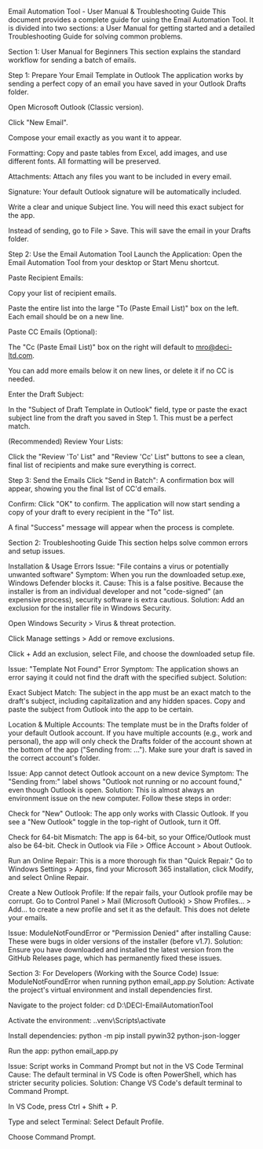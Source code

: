 Email Automation Tool - User Manual & Troubleshooting Guide
This document provides a complete guide for using the Email Automation Tool. It is divided into two sections: a User Manual for getting started and a detailed Troubleshooting Guide for solving common problems.

Section 1: User Manual for Beginners
This section explains the standard workflow for sending a batch of emails.

Step 1: Prepare Your Email Template in Outlook
The application works by sending a perfect copy of an email you have saved in your Outlook Drafts folder.

Open Microsoft Outlook (Classic version).

Click "New Email".

Compose your email exactly as you want it to appear.

Formatting: Copy and paste tables from Excel, add images, and use different fonts. All formatting will be preserved.

Attachments: Attach any files you want to be included in every email.

Signature: Your default Outlook signature will be automatically included.

Write a clear and unique Subject line. You will need this exact subject for the app.

Instead of sending, go to File > Save. This will save the email in your Drafts folder.

Step 2: Use the Email Automation Tool
Launch the Application: Open the Email Automation Tool from your desktop or Start Menu shortcut.

Paste Recipient Emails:

Copy your list of recipient emails.

Paste the entire list into the large "To (Paste Email List)" box on the left. Each email should be on a new line.

Paste CC Emails (Optional):

The "Cc (Paste Email List)" box on the right will default to mro@deci-ltd.com.

You can add more emails below it on new lines, or delete it if no CC is needed.

Enter the Draft Subject:

In the "Subject of Draft Template in Outlook" field, type or paste the exact subject line from the draft you saved in Step 1. This must be a perfect match.

(Recommended) Review Your Lists:

Click the "Review 'To' List" and "Review 'Cc' List" buttons to see a clean, final list of recipients and make sure everything is correct.

Step 3: Send the Emails
Click "Send in Batch": A confirmation box will appear, showing you the final list of CC'd emails.

Confirm: Click "OK" to confirm. The application will now start sending a copy of your draft to every recipient in the "To" list.

A final "Success" message will appear when the process is complete.

Section 2: Troubleshooting Guide
This section helps solve common errors and setup issues.

Installation & Usage Errors
Issue: "File contains a virus or potentially unwanted software"
Symptom: When you run the downloaded setup.exe, Windows Defender blocks it.
Cause: This is a false positive. Because the installer is from an individual developer and not "code-signed" (an expensive process), security software is extra cautious.
Solution: Add an exclusion for the installer file in Windows Security.

Open Windows Security > Virus & threat protection.

Click Manage settings > Add or remove exclusions.

Click + Add an exclusion, select File, and choose the downloaded setup file.

Issue: "Template Not Found" Error
Symptom: The application shows an error saying it could not find the draft with the specified subject.
Solution:

Exact Subject Match: The subject in the app must be an exact match to the draft's subject, including capitalization and any hidden spaces. Copy and paste the subject from Outlook into the app to be certain.

Location & Multiple Accounts: The template must be in the Drafts folder of your default Outlook account. If you have multiple accounts (e.g., work and personal), the app will only check the Drafts folder of the account shown at the bottom of the app ("Sending from: ..."). Make sure your draft is saved in the correct account's folder.

Issue: App cannot detect Outlook account on a new device
Symptom: The "Sending from:" label shows "Outlook not running or no account found," even though Outlook is open.
Solution: This is almost always an environment issue on the new computer. Follow these steps in order:

Check for "New" Outlook: The app only works with Classic Outlook. If you see a "New Outlook" toggle in the top-right of Outlook, turn it Off.

Check for 64-bit Mismatch: The app is 64-bit, so your Office/Outlook must also be 64-bit. Check in Outlook via File > Office Account > About Outlook.

Run an Online Repair: This is a more thorough fix than "Quick Repair." Go to Windows Settings > Apps, find your Microsoft 365 installation, click Modify, and select Online Repair.

Create a New Outlook Profile: If the repair fails, your Outlook profile may be corrupt. Go to Control Panel > Mail (Microsoft Outlook) > Show Profiles... > Add... to create a new profile and set it as the default. This does not delete your emails.

Issue: ModuleNotFoundError or "Permission Denied" after installing
Cause: These were bugs in older versions of the installer (before v1.7).
Solution: Ensure you have downloaded and installed the latest version from the GitHub Releases page, which has permanently fixed these issues.

Section 3: For Developers (Working with the Source Code)
Issue: ModuleNotFoundError when running python email_app.py
Solution: Activate the project's virtual environment and install dependencies first.

Navigate to the project folder: cd D:\DECI-EmailAutomationTool

Activate the environment: .\.venv\Scripts\activate

Install dependencies: python -m pip install pywin32 python-json-logger

Run the app: python email_app.py

Issue: Script works in Command Prompt but not in the VS Code Terminal
Cause: The default terminal in VS Code is often PowerShell, which has stricter security policies.
Solution: Change VS Code's default terminal to Command Prompt.

In VS Code, press Ctrl + Shift + P.

Type and select Terminal: Select Default Profile.

Choose Command Prompt.